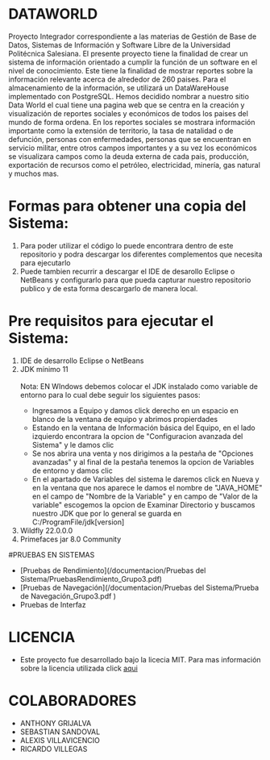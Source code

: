 # DATAWORLD
Proyecto Integrador correspondiente a las materias de Gestión de Base de Datos, Sistemas de Información y Software Libre de la Universidad Politécnica Salesiana. El presente 
proyecto tiene la finalidad de crear un sistema de información orientado a cumplir la función de un software en el nivel de conocimiento. Este tiene la finalidad de mostrar 
reportes sobre la información relevante acerca de alrededor de 260 paises. Para el almacenamiento de la información, se utilizará un DataWareHouse implementado con PostgreSQL.
Hemos decidido nombrar a nuestro sitio Data World el cual tiene una pagina web que se centra en la creación y visualización de reportes sociales y económicos de todos los paises del mundo de forma ordena. En los reportes sociales se mostrara información importante como la extensión de territorio, la tasa de natalidad o de defunción, personas con enfermedades, personas que se encuentran en servicio militar, entre otros campos importantes y a su vez los económicos se visualizara campos como la deuda externa de cada pais, producción, exportación de recursos como el petróleo, electricidad, minería, gas natural y muchos mas.
# Formas para obtener una copia del Sistema:
  1. Para poder utilizar el código lo puede encontrara dentro de este repositorio y podra descargar los diferentes complementos que necesita para ejecutarlo
  1. Puede tambien recurrir a descargar el IDE de desarollo Eclipse o NetBeans y configurarlo para que pueda capturar nuestro repositorio publico y de esta forma descargarlo de manera local.

# Pre requisitos para ejecutar el Sistema:
<ol>
  <li>IDE de desarrollo Eclipse o NetBeans</li>
  <li>JDK mínimo 11</li><br/>
    Nota: EN WIndows debemos colocar el JDK instalado como variable de entorno para lo cual debe seguir los siguientes pasos:
    <ul>
    <li>Ingresamos a Equipo y damos click derecho en un espacio en blanco de la ventana de equipo y abrimos propierdades</li>
    <li>Estando en la ventana de Información básica del Equipo, en el lado izquierdo encontrara la opcion de "Configuracion avanzada del Sistema" y le damos clic</li>
    <li>Se nos abrira una venta y nos dirigimos a la pestaña de "Opciones avanzadas" y al final de la pestaña tenemos la opcion de Variables de entorno y damos clic</li>
    <li>En el apartado de Variables del sistema le daremos click en Nueva y en la ventana que nos aparece le damos el nombre de "JAVA_HOME" en el campo de "Nombre de la Variable" y en campo de "Valor de la variable" escogemos la opcion de Examinar Directorio y buscamos nuestro JDK que por lo general se guarda en C:/ProgramFile/jdk[version]</li>
   </ul>
  <li>Wildfly 22.0.0.0 </li>
  <li>Primefaces jar 8.0 Community</li>
  </ol>

#PRUEBAS EN SISTEMAS

 * [Pruebas de Rendimiento](/documentacion/Pruebas del Sistema/PruebasRendimiento_Grupo3.pdf)
 * [Pruebas de Navegación](/documentacion/Pruebas del Sistema/Prueba de Navegación_Grupo3.pdf )
 * Pruebas de Interfaz   

# LICENCIA

 *  Este proyecto fue desarrollado bajo la licecia MIT. Para mas información sobre la licencia utilizada click [aqui](/LICENSE)

# COLABORADORES


  + ANTHONY GRIJALVA
  + SEBASTIAN SANDOVAL
  + ALEXIS VILLAVICENCIO
  + RICARDO VILLEGAS

